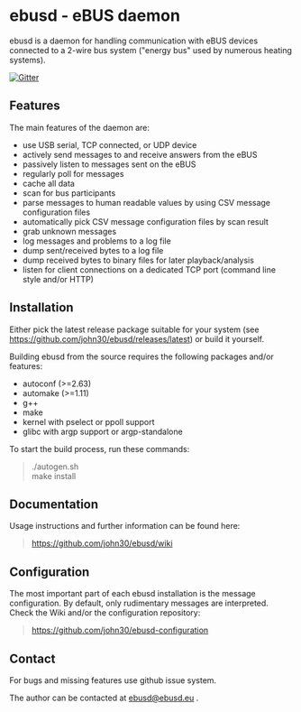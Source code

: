 ebusd - eBUS daemon
===================

ebusd is a daemon for handling communication with eBUS devices connected to a
2-wire bus system ("energy bus" used by numerous heating systems).

[![Gitter](https://badges.gitter.im/Join%20Chat.svg)](https://gitter.im/john30/ebusd?utm_source=badge&utm_medium=badge&utm_campaign=pr-badge)


Features
--------

The main features of the daemon are:

 * use USB serial, TCP connected, or UDP device
 * actively send messages to and receive answers from the eBUS
 * passively listen to messages sent on the eBUS
 * regularly poll for messages
 * cache all data
 * scan for bus participants
 * parse messages to human readable values by using CSV message configuration files
 * automatically pick CSV message configuration files by scan result
 * grab unknown messages
 * log messages and problems to a log file
 * dump sent/received bytes to a log file
 * dump received bytes to binary files for later playback/analysis
 * listen for client connections on a dedicated TCP port (command line style and/or HTTP)


Installation
------------

Either pick the latest release package suitable for your system
(see https://github.com/john30/ebusd/releases/latest) or build it yourself.

Building ebusd from the source requires the following packages and/or features:
 * autoconf (>=2.63)
 * automake (>=1.11)
 * g++
 * make
 * kernel with pselect or ppoll support
 * glibc with argp support or argp-standalone

To start the build process, run these commands:  
> ./autogen.sh  
> make install  


Documentation
-------------

Usage instructions and further information can be found here:
> https://github.com/john30/ebusd/wiki


Configuration
-------------

The most important part of each ebusd installation is the message
configuration. By default, only rudimentary messages are interpreted.
Check the Wiki and/or the configuration repository:
> https://github.com/john30/ebusd-configuration


Contact
-------
For bugs and missing features use github issue system.

The author can be contacted at ebusd@ebusd.eu .
